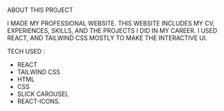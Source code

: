 ABOUT THIS PROJECT

I MADE MY PROFESSIONAL WEBSITE. THIS WEBSITE INCLUDES MY CV, EXPERIENCES, SKILLS, AND THE PROJECTS I DID IN MY CAREER.
I USED REACT, AND TAILWIND CSS MOSTLY TO MAKE THE INTERACTIVE UI. 

TECH USED :
- REACT
- TAILWIND CSS
- HTML
- CSS
- SLICK CAROUSEL
- REACT-ICONS.
